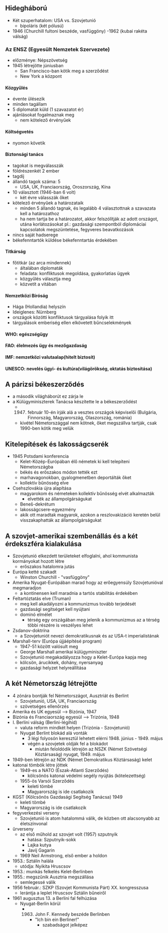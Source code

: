 ## Hidegháború
- Két szuperhatalom: USA vs. Szovjetunió
	- bipoláris (két pólusú)
- 1946 (Churchill fultoni beszéde, vasfüggöny) -1962 (kubai rakéta válság)
### Az ENSZ (Egyesült Nemzetek Szervezete)
- előzménye: Népszövetség
- 1945 létrejötte júniusban
	- San Francisco-ban kötik meg a szerződést
	- New York a központ
#### Közgyűlés
- évente ülésezik
- minden tagállam
- 5 diplomatát küld (1 szavazatot ér)
- ajánlásokat fogalmaznak meg
	- nem kötelező érvényűek
#### Költségvetés
- nyomon követik
#### Biztonsági tanács
- tagokat is megválasszák
- földrészenkét 2 ember
- tagdíj
- állandó tagok száma: 5
	- USA, UK, Franciaország, Oroszország, Kína
- 10 választott (1946-ban 6 volt)
	- két évre válasszák őket
- kötelező érvényűek a határozataik
	- minden 5 állandó tagnak, és legalább 4 választottnak a szavazata kell a határozathoz
	- ha nem tartja be a határozatot, akkor felszólítják az adott országot, utána korlátozásokat pl.: gazdasági szempontból diplomáciai kapcsolatok megszüntetése, fegyveres beavatkozások
- nincs saját hadserege
- békefenntartók küldése békefenntartás érdekében
#### Titkárság
- főtitkár (az arca mindennek)
	- általában diplomaták
	- feladata: konfliktusok megoldása, gyakorlatias ügyek
	- közgyűlés választja meg
	- közvetít a vitában
#### Nemzetközi Bíróság
- Hága (Hollandia) helyszín
- Ideiglenes: Nürnberg
- országok közötti konfliktusok tárgyalása folyik itt
- tárgyalások emberiség ellen elkövetett bűncselekmények
#### WHO: egészségügy
#### FAO: élelmezés ügy és mezőgazdaság
#### IMF: nemzetközi valutaalap(hitelt biztosít)
#### UNESCO: nevelés ügyi- és kultúra(világörökség, oktatás biztosítása)
## A párizsi békeszerződés
- a második világháborút ez zárja le
- a Külügyminiszterek Tanácsa készítette le a békeszerződést
	- 1947. február 10-én írják alá a vesztes országok képviselői (Bulgária, Finnország, Magyarország, Olaszország, románia)
	- kivétel Németországgal nem kötnek, őket megszállva tartják, csak 1990-ben kötik meg velük
## Kitelepítések és lakosságcserék
- 1945 Potsdami konferencia
	- Kelet-Közép-Európában élő németek ki kell telepíteni Németországba
	- békés és erőszakos módon tették ezt
	- marhavagonokban, gyalogmenetben deportálták őket
	- kollektív bűnösség elve
- Csehszlovákia újra alapítása
	- magyarokom és németeken kollektív bűnösség elvét alkalmazták
		- elvették az állampolgárságukat
	- Beneš-dekrétum
	- lakosságcsere-egyezmény
	- akik ott maradtak magyarok, azokon a reszlovakizáció keretén belül visszakaphatták az állampolgárságukat
## A szovjet-amerikai szembenállás és a két érdekszféra kialakulása
- Szovjetunió elkezdett területeket elfoglalni, ahol kommunista kormányokat hozott létre
	- erőszakos hatalomra jutás
- Európa ketté szakadt
	- Winston Churchill - "vasfüggöny"
- Amerika Nyugat-Európában marad hogy az erőegyensúly Szovjetunióval megmaradjon
	- a kontinensen kell maradnia a tartós stabilitás érdekében
- Feltartóztatás elve (Truman)
	- meg kell akadályozni a kommunizmus tovább terjedését
	- gazdasági segítséget kell nyújtani
	- dominó elmélet
		- térség egy országában meg jelenik a kommunizmus az a térség többi részére is veszélyes lehet
- Zsdanov-doktrína
	- a Szovjetuniót nevezi demokratikusnak és az USA-t imperialistának
- Marshall-terv (Európa újjáépítésé program)
	- 1947-51 között valósult meg
	- George Marshall amerikai külügyminiszter
	- Szovjetunió megakadályozza hogy a Kelet-Európa kapja meg
	- kölcsön, árucikkek, dohány, nyersanyag
	- gazdasági helyzet helyreállítása
## A két Németország létrejötte
- 4 zónára bontják fel Németországot, Ausztriát és Berlint
	- Szovjetunió, USA, UK, Franciaország
	- szövetséges ellenőrzés
- Amerika és UK egyesül --> Bizónia, 1947
- Bizónia és Franciaország egyesül --> Trizónia, 1948
- I. Berlini válság (Berlini-légihíd)
	- valuta reform mindkét helyen (Trizónia - Szovjetunió)
	- Nyugat Berlint blokád alá vonták
		- 3 légi folyosón keresztül lehetett elérni 1948. június - 1949. május
		- végén a szovjetek oldják fel a blokádot
			- miután feloldódik létrejön az NSZK (Német Szövetségi Köztársaság) nyugat, 1949. május
- 1949-ben létrejön az NDK (Német Demokratikus Köztársaság) kelet
- katonai tömbök létre jöttek
	- 1949-es a NATO (Észak-Atlanti Szerződés)
		- kölcsönös katonai védelmi segély nyújtás (kötelezettség)
	- 1955-ös Varsói Szerződés
		- keleti tömbé
		- Magyarország is ide csatlakozik
- KGST (Kölcsönös Gazdasági Segítség Tanácsa) 1949
	- keleti tömbé
	- Magyarország is ide csatlakozik
- fegyverkezési verseny
	- Szovjetunió is atom hatalommá válik, de közben ott alacsonyabb az életszínvonal
- űrverseny
	- az első műhold az szovjet volt (1957) szputnyik
		- hatása: Szputnyik-sokk
		- Lajka kutya
		- Javij Gagarin
	- 1969 Neil Armstrong, első ember a holdon
- 1953.: Sztálin halála
	- utódja: Nyikita Hruscsov
- 1953.: munkás felkelés Kelet-Berlinben
- 1955.: megszűnik Ausztria megszállása
	- semlegessé válik
- 1956 február.: SZKP (Szovjet Kommunista Párt) XX. kongresszusa
	- lerántja a leplet Hruscsov Sztálin bűneiről
- 1961 augusztus 13. a Berlini fal felhúzása
	- Nyugat-Berlin körül
		- 1963. John F. Kennedy beszéde Berlinben
			- "Ich bin ein Berliner!"
				- szabadságot jelképez